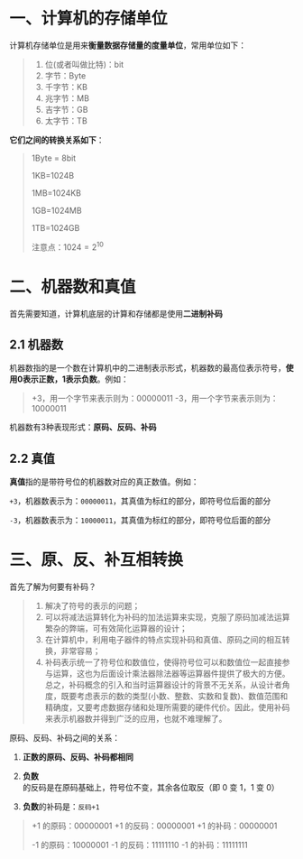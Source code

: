 # 一、计算机的存储单位

计算机存储单位是用来**衡量数据存储量的度量单位**，常用单位如下：

> 1. 位(或者叫做比特)：bit	
> 2. 字节：Byte
> 3. 千字节：KB
> 4. 兆字节：MB
> 5. 吉字节：GB
> 6. 太字节：TB
>

**它们之间的转换关系如下**：

> 1Byte = 8bit
>
> 1KB=1024B
>
> 1MB=1024KB
>
> 1GB=1024MB
>
> 1TB=1024GB
>
> 注意点：$1024=2^{10}$ 
>

# 二、机器数和真值

首先需要知道，计算机底层的计算和存储都是使用**二进制补码**

## 2.1 机器数

机器数指的是一个数在计算机中的二进制表示形式，机器数的最高位表示符号，**使用0表示正数，1表示负数**。例如：

> +3，用一个字节来表示则为：00000011
> -3，用一个字节来表示则为：10000011

机器数有3种表现形式：**原码、反码、补码**

## 2.2 真值

**真值**指的是带符号位的机器数对应的真正数值。例如：

`+3`，机器数表示为：`00000011`，其真值为标红的部分，即符号位后面的部分

`-3`，机器数表示为：`10000011`，其真值为标红的部分，即符号位后面的部分

# 三、原、反、补互相转换

首先了解为何要有补码？

> 1. 解决了符号的表示的问题；
> 2. 可以将减法运算转化为补码的加法运算来实现，克服了原码加减法运算繁杂的弊端，可有效简化运算器的设计；
> 3. 在计算机中，利用电子器件的特点实现补码和真值、原码之间的相互转换，非常容易；
> 4. 补码表示统一了符号位和数值位，使得符号位可以和数值位一起直接参与运算，这也为后面设计乘法器除法器等运算器件提供了极大的方便。总之，补码概念的引入和当时运算器设计的背景不无关系，从设计者角度，既要考虑表示的数的类型(小数、整数、实数和复数)、数值范围和精确度，又要考虑数据存储和处理所需要的硬件代价。因此，使用补码来表示机器数并得到广泛的应用，也就不难理解了。
>

原码、反码、补码之间的关系：

1. **正数的原码、反码、补码都相同**

2. **负数**的反码是在原码基础上，符号位不变，其余各位取反（即 0 变 1，1 变 0）

3. **负数**的补码是：`反码+1`

> +1 的原码：00000001
> +1 的反码：00000001
> +1 的补码：00000001
>
> -1 的原码：10000001
> -1 的反码：11111110
> -1 的补码：11111111

